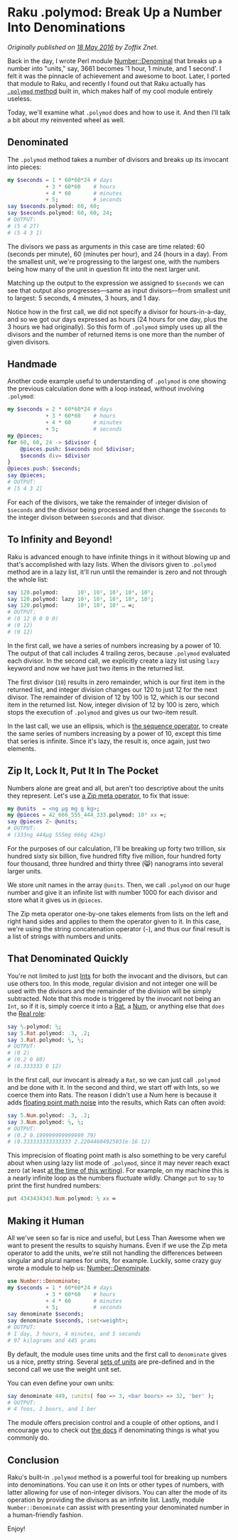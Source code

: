 # Raku .polymod: Break Up a Number Into Denominations
    
*Originally published on [18 May 2016](https://perl6.party//post/Perl6-.polymod-break-up-a-number-into-denominations) by Zoffix Znet.*

Back in the day, I wrote Perl module [Number::Denominal](https://metacpan.org/pod/Number::Denominal) that breaks up a number into "units," say, 3661 becomes '1 hour, 1 minute, and 1 second'. I felt it was the pinnacle of achievement and awesome to boot.  Later, I ported that module to Raku, and recently I found out that Raku actually has [`.polymod` method](http://docs.raku.org/routine/polymod) built in, which makes half of my cool module entirely useless.

Today, we'll examine what `.polymod` does and how to use it. And then I'll talk a bit about my reinvented wheel as well.

## Denominated

The `.polymod` method takes a number of divisors and breaks up its invocant into pieces:

```` raku
my $seconds = 1 * 60*60*24 # days
            + 3 * 60*60    # hours
            + 4 * 60       # minutes
            + 5;           # seconds
say $seconds.polymod: 60, 60;
say $seconds.polymod: 60, 60, 24;
# OUTPUT:
# (5 4 27)
# (5 4 3 1)
````

The divisors we pass as arguments in this case are time related: 60 (seconds per minute), 60 (minutes per hour), and 24 (hours in a day).  From the smallest unit, we're progressing to the largest one, with the numbers being how many of the unit in question fit into the next larger unit.

Matching up the output to the expression we assigned to `$seconds` we can see that output also progresses—same as input divisors—from smallest unit to largest: 5 seconds, 4 minutes, 3 hours, and 1 day.

Notice how in the first call, we did not specify a divisor for hours-in-a-day, and so we got our days expressed as hours (24 hours for one day, plus the 3 hours we had originally). So this form of `.polymod` simply uses up all the divisors and the number of returned items is one more than the number of given divisors.

## Handmade

Another code example useful to understanding of `.polymod` is one showing the previous calculation done with a loop instead, without involving `.polymod`:

```` raku
my $seconds = 2 * 60*60*24 # days
            + 3 * 60*60    # hours
            + 4 * 60       # minutes
            + 5;           # seconds
my @pieces;
for 60, 60, 24 -> $divisor {
    @pieces.push: $seconds mod $divisor;
    $seconds div= $divisor
}
@pieces.push: $seconds;
say @pieces;
# OUTPUT:
# [5 4 3 2]
````

For each of the divisors, we take the remainder of integer division of `$seconds` and the divisor being processed and then change the `$seconds` to the integer divison between `$seconds` and that divisor.

## To Infinity and Beyond!

Raku is advanced enough to have infinite things in it without blowing up and that's accomplished with lazy lists. When the divisors given to `.polymod` method are in a lazy list, it'll run until the remainder is zero and not through the whole list:

```` raku
say 120.polymod:      10¹, 10², 10³, 10⁴, 10⁵;
say 120.polymod: lazy 10¹, 10², 10³, 10⁴, 10⁵;
say 120.polymod:      10¹, 10², 10³ … ∞;
# OUTPUT:
# (0 12 0 0 0 0)
# (0 12)
# (0 12)
````

In the first call, we have a series of numbers increasing by a power of 10.  The output of that call includes 4 trailing zeros, because `.polymod` evaluated each divisor. In the second call, we explicitly create a lazy list using `lazy` keyword and now we have just two items in the returned list.

The first divisor (`10`) results in zero remainder, which is our first item in the returned list, and integer division changes our 120 to just 12 for the next divisor. The remainder of division of 12 by 100 is 12, which is our second item in the returned list. Now, integer division of 12 by 100 is zero, which stops the execution of `.polymod` and gives us our two-item result.

In the last call, we use an ellipsis, which is [the sequence operator](http://docs.raku.org/language/operators#infix_...), to create the same series of numbers increasing by a power of 10, except this time that series is infinite. Since it's lazy, the result is, once again, just two elements.

## Zip It, Lock It, Put It In The Pocket

Numbers alone are great and all, but aren't too descriptive about the units they represent. Let's use [a Zip meta operator](http://docs.raku.org/language/operators#Zip_Operators), to fix that issue:

```` raku
my @units  = <ng μg mg g kg>;
my @pieces = 42_666_555_444_333.polymod: 10³ xx ∞;
say @pieces Z~ @units;
# OUTPUT:
# (333ng 444μg 555mg 666g 42kg)
````

For the purposes of our calculation, I'll be breaking up forty two trillion, six hundred sixty six billion, five hundred fifty five million, four hundred forty four thousand, three hundred and thirty three (😸) nanograms into several larger units.

We store unit names in the array `@units`. Then, we call `.polymod` on our huge number and give it an infinite list with number 1000 for each divisor and store what it gives us in `@pieces`.

The Zip meta operator one-by-one takes elements from lists on the left and right hand sides and applies to them the operator given to it. In this case, we're using the string concatenation operator (`~`), and thus our final result is a list of strings with numbers and units.

## That Denominated Quickly

You're not limited to just [Ints](http://docs.raku.org/type/Int) for both the invocant and the divisors, but can use others too. In this mode, regular division and not integer one will be used with the divisors and the remainder of the division will be simply subtracted. Note that this mode is triggered by the invocant not being an `Int`, so if it is, simply coerce it into a [Rat](http://docs.raku.org/type/Rat), a [Num](http://docs.raku.org/type/Num), or anything else that `does` the [Real role](http://docs.raku.org/type/Real):

```` raku
say ⅔.polymod: ⅓;
say 5.Rat.polymod: .3, .2;
say 3.Rat.polymod: ⅔, ⅓;
# OUTPUT:
# (0 2)
# (0.2 0 80)
# (0.333333 0 12)
````

In the first call, our invocant is already a `Rat`, so we can just call `.polymod` and be done with it. In the second and third, we start off with Ints, so we coerce them into Rats. The reason I didn't use a Num here is because it adds [floating point math noise](http://stackoverflow.com/questions/21895756/why-are-floating-point-numbers-inaccurate) into the results, which Rats can often avoid:

```` raku
say 5.Num.polymod: .3, .2;
say 3.Num.polymod: ⅔, ⅓;
# OUTPUT:
# (0.2 0.199999999999999 79)
# (0.333333333333333 2.22044604925031e-16 12)
````

This imprecision of floating point math is also something to be very careful about when using lazy list mode of `.polymod`, since it may never reach exact zero (at least [at the time of this writing](https://rt.perl.org/Ticket/Display.html?id=128175)). For example, on my machine this is a nearly infinite loop as the numbers fluctuate wildly. Change `put` to `say` to print the first hundred numbers:

```` raku
put 4343434343.Num.polymod: ⅓ xx ∞
````

## Making it Human

All we've seen so far is nice and useful, but Less Than Awesome when we want to present the results to squishy humans. Even if we use the Zip meta operator to add the units, we're still not handling the differences between singular and plural names for units, for example. Luckily, some crazy guy wrote a module to help us: [Number::Denominate](http://modules.raku.org/repo/Number::Denominate).

```` raku
use Number::Denominate;
my $seconds = 1 * 60*60*24 # days
            + 3 * 60*60    # hours
            + 4 * 60       # minutes
            + 5;           # seconds
say denominate $seconds;
say denominate $seconds, :set<weight>;
# OUTPUT:
# 1 day, 3 hours, 4 minutes, and 5 seconds
# 97 kilograms and 445 grams
````

By default, the module uses time units and the first call to `denominate` gives us a nice, pretty string. Several [sets of units](https://github.com/zoffixznet/rakuumber-Denominate#set) are pre-defined and in the second call we use the weight unit set.

You can even define your own units:

```` raku
say denominate 449, :units( foo => 3, <bar boors> => 32, 'ber' );
# OUTPUT:
# 4 foos, 2 boors, and 1 ber
````

The module offers precision control and a couple of other options, and I encourage you to check out [the docs](https://github.com/raku-community-modules/Number-Denominate#synopsis) if denominating things is what you commonly do.

## Conclusion

Raku's built-in `.polymod` method is a powerful tool for breaking up numbers into denominations. You can use it on Ints or other types of numbers, with latter allowing for use of non-integer divisors. You can alter the mode of its operation by providing the divisors as an infinite list. Lastly, module `Number::Denominate` can assist with presenting your denominated number in a human-friendly fashion.

Enjoy!
